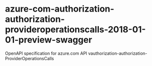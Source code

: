 # azure-com-authorization-authorization-provideroperationscalls-2018-01-01-preview-swagger
OpenAPI specification for azure.com API vauthorization-authorization-ProviderOperationsCalls
